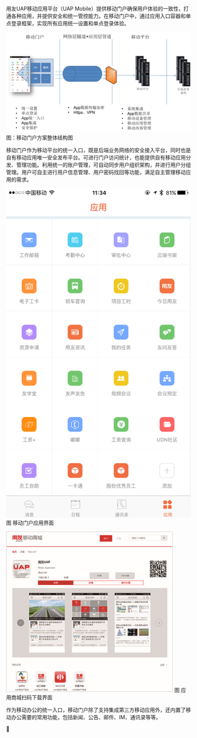 用友UAP移动应用平台（UAP Mobile）提供移动门户确保用户体验的一致性，打通各种应用，并提供安全和统一管控能力。在移动门户中，通过应用入口容器和单点登录框架，实现所有应用统一设置和单点登录体验。

![](/assets/8.png)
                                                                          图：移动门户方案整体结构图

移动门户作为移动平台的统一入口，既是后端业务网络的安全接入平台，同时也是自有移动应用唯一安全发布平台。可进行门户访问统计，也能提供自有移动应用分发、管理功能。利用统一的账户管理，可自动同步用户组织架构，并进行用户分组管理。用户可自主进行用户信息管理、用户密码找回等功能，满足自主管理移动应用的需求。

![](/assets/9.png)
                                                         图 移动门户应用界面

![](/assets/10.png)
                                图 应用商城扫码下载界面

作为移动办公的统一入口，移动门户除了支持集成第三方移动应用外，还内置了移动办公需要的常用功能，包括新闻、公告、邮件、IM、通讯录等等。



